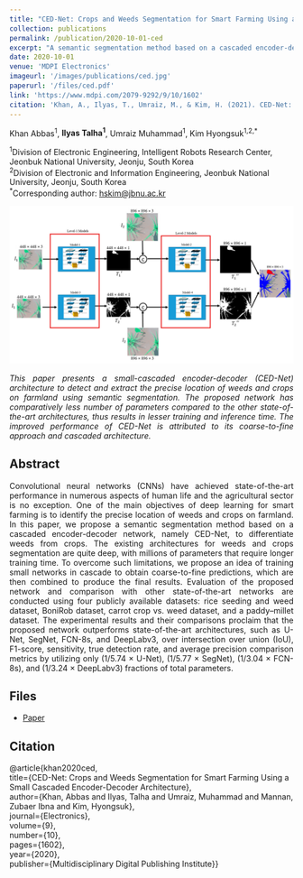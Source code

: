 ```yaml
---
title: "CED-Net: Crops and Weeds Segmentation for Smart Farming Using a Small Cascaded Encoder-Decoder Architecture"
collection: publications
permalink: /publication/2020-10-01-ced
excerpt: "A semantic segmentation method based on a cascaded encoder-decoder network to differentiate between weeds and crops for precision agriculture."
date: 2020-10-01
venue: 'MDPI Electronics'
imageurl: '/images/publications/ced.jpg'
paperurl: '/files/ced.pdf'
link: 'https://www.mdpi.com/2079-9292/9/10/1602'
citation: 'Khan, A., Ilyas, T., Umraiz, M., & Kim, H. (2021). CED-Net: Crops and Weeds Segmentation for Smart Farming Using a Small Cascaded Encoder-Decoder Architecture. MDPI, Electronics, 2020, 9(10), 1602.'
---
```


Khan Abbas<sup>1</sup>, <strong>Ilyas Talha<sup>1</sup></strong>, Umraiz Muhammad<sup>1</sup>, Kim Hyongsuk<sup>1,2,*</sup>

<sup>1</sup>Division of Electronic Engineering, Intelligent Robots Research Center, Jeonbuk National University, Jeonju, South Korea<br>
<sup>2</sup>Division of Electronic and Information Engineering, Jeonbuk National University, Jeonju, South Korea<br>
<sup>*</sup>Corresponding author: hskim@jbnu.ac.kr<br>

<center><img src = '/images/publications/ced.jpg'></center>

<p align="justify"><i>This paper presents a small-cascaded encoder-decoder (CED-Net) architecture to detect and extract the precise location of weeds and crops on farmland using semantic segmentation. The proposed network has comparatively less number of parameters compared to the other state-of-the-art architectures, thus results in lesser training and inference time. The improved performance of CED-Net is attributed to its coarse-to-fine approach and cascaded architecture.</i></p>

## Abstract
<p align="justify">Convolutional neural networks (CNNs) have achieved state-of-the-art performance in numerous aspects of human life and the agricultural sector is no exception. One of the main objectives of deep learning for smart farming is to identify the precise location of weeds and crops on farmland. In this paper, we propose a semantic segmentation method based on a cascaded encoder-decoder network, namely CED-Net, to differentiate weeds from crops. The existing architectures for weeds and crops segmentation are quite deep, with millions of parameters that require longer training time. To overcome such limitations, we propose an idea of training small networks in cascade to obtain coarse-to-fine predictions, which are then combined to produce the final results. Evaluation of the proposed network and comparison with other state-of-the-art networks are conducted using four publicly available datasets: rice seeding and weed dataset, BoniRob dataset, carrot crop vs. weed dataset, and a paddy–millet dataset. The experimental results and their comparisons proclaim that the proposed network outperforms state-of-the-art architectures, such as U-Net, SegNet, FCN-8s, and DeepLabv3, over intersection over union (IoU), F1-score, sensitivity, true detection rate, and average precision comparison metrics by utilizing only (1/5.74 × U-Net), (1/5.77 × SegNet), (1/3.04 × FCN-8s), and (1/3.24 × DeepLabv3) fractions of total parameters.</p>

## Files
- [Paper](/files//files/ced.pdf)

## Citation

@article{khan2020ced,<br>
  title={CED-Net: Crops and Weeds Segmentation for Smart Farming Using a Small Cascaded Encoder-Decoder Architecture},<br>
  author={Khan, Abbas and Ilyas, Talha and Umraiz, Muhammad and Mannan, Zubaer Ibna and Kim, Hyongsuk},<br>
  journal={Electronics},<br>
  volume={9},<br>
  number={10},<br>
  pages={1602},<br>
  year={2020},<br>
  publisher={Multidisciplinary Digital Publishing Institute}}<br>


